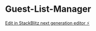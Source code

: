 # Guest-List-Manager

[Edit in StackBlitz next generation editor ⚡️](https://stackblitz.com/~/github.com/Potato-Yang001/Guest-List-Manager)